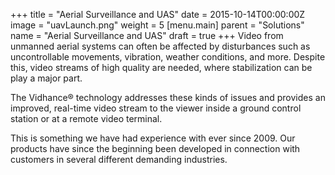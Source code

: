 +++
title = "Aerial Surveillance and UAS"
date = 2015-10-14T00:00:00Z
image = "uavLaunch.png"
weight = 5
[menu.main]
parent = "Solutions"
name = "Aerial Surveillance and UAS"
draft = true
+++
Video from unmanned aerial systems can often be affected by disturbances such as uncontrollable movements, vibration, weather conditions, and more. Despite this, video streams of high quality are needed, where stabilization can be play a major part.

The Vidhance® technology addresses these kinds of issues and provides an improved, real-time video stream to the viewer inside a ground control station or at a remote video terminal.

This is something we have had experience with ever since 2009. Our products have since the beginning been developed in connection with customers in several different demanding industries.

